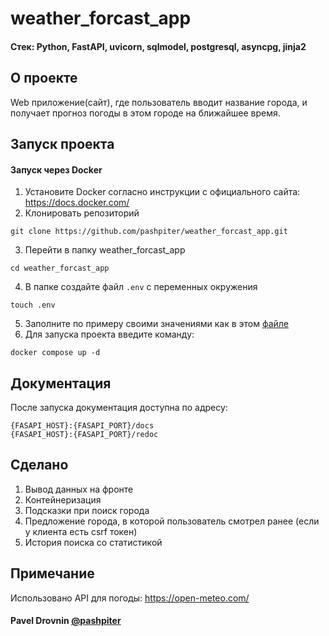 # weather_forcast_app

#### Стек: Python, FastAPI, uvicorn, sqlmodel, postgresql, asyncpg, jinja2

## О проекте
Web приложение(сайт), где пользователь вводит название города, и получает прогноз погоды в этом городе на ближайшее время.

## Запуск проекта

#### Запуск через Docker

1. Установите Docker согласно инструкции с официального сайта: https://docs.docker.com/
2. Клонировать репозиторий
```
git clone https://github.com/pashpiter/weather_forcast_app.git
```
3. Перейти в папку weather_forcast_app
```
cd weather_forcast_app
```
4. В папке создайте файл `.env` с переменных окружения
```
touch .env
```
5. Заполните по примеру своими значениями как в этом [файле](example.env)
6. Для запуска проекта введите команду:
```
docker compose up -d
```

## Документация
После запуска документация доступна по адресу:
```
{FASAPI_HOST}:{FASAPI_PORT}/docs
{FASAPI_HOST}:{FASAPI_PORT}/redoc
```

## Сделано
1. Вывод данных на фронте
2. Контейнеризация
3. Подсказки при поиск города
4. Предложение города, в которой пользователь смотрел ранее (если у клиента есть csrf токен)
5. История поиска со статистикой

## Примечание
Использовано API для погоды: https://open-meteo.com/ 

#### Pavel Drovnin [@pashpiter](http://t.me/pashpiter)